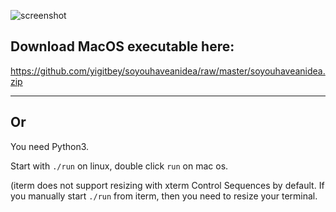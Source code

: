 ![screenshot](https://cloud.githubusercontent.com/assets/246527/21573808/165a980e-cefa-11e6-8dad-e0f3aa9c888d.png)

## Download MacOS executable here:
https://github.com/yigitbey/soyouhaveanidea/raw/master/soyouhaveanidea.zip

---
## Or
You need Python3.

Start with `./run` on linux, double click `run` on mac os.

(iterm does not support resizing with xterm Control Sequences by default. If you manually start `./run` from iterm, then you need to  resize your terminal.

